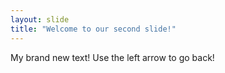 ```yaml
---
layout: slide
title: "Welcome to our second slide!"
---
```

My brand new text!
Use the left arrow to go back!
